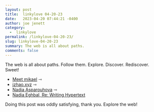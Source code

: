 ```yaml
---
layout: post
title:  linkylove 04-20-23
date:   2023-04-20 07:44:21 -0400
author: joe jenett
category:
  -  linkylove
permalink: /linkylove-04-20-23/
slug: linkylove-04-20-23
summary: The web is all about paths. 
comments: false
---
```

The web is all about paths. Follow them. Explore. Discover. Rediscover. Sweet!

<ul class="linkylove">
	<li><a href="https://dwt-archives.joejenett.com/?s=mikael">Meet mikael</a> <span title="led to something he led me to before.">⇾</span></li>
	<li><a title="Jacky" href="https://jzhao.xyz/">jzhao.xyz</a> <span title="led to  another researcher linked within an interesting bit of writing.">⇾</span></li>
	<li><a title="Nadia Asparouhova" href="https://nadia.xyz/">Nadia Asparouhova</a> <span title="led to something about her.">⇾</span></li>
	<li><a title="Nadia Eghbal, Re: Writing Hypertext" href="https://www.kickscondor.com/nadia-eghbal/">Nadia Eghbal, Re: Writing Hypertext</a> </li>
</ul>

Doing this post was oddly satisfying, thank you. Explore the web!




<a style="display:none;" href="https://brid.gy/publish/mastodon"><small>(cross-posted to mastodon)</small></a>